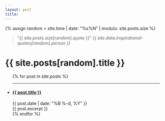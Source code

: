 ```yaml
---
layout: post
title: 
---
```


{% assign random = site.time | date: "%s%N" | modulo: site.posts.size %}

<blockquote>&ldquo;{{ site.posts.size[random].quote }}&rdquo; <cite>{{ site.data.inspirational-quotes[random].person }}</cite></blockquote>
<h1>{{ site.posts[random].title }}</h1>

<ul class="content">
{% for post in site.posts %}
  <li class="listing">
    <hr class="slender">
    <a href="{{ post.url }}"><h4 class="contrast">{{ post.title }}</h4></a>
    <span class="smaller">{{ post.date | date: "%B %-d, %Y" }}</span>  <br/>
    <div>{{ post.excerpt }}</div>

  </li>
{% endfor %}
